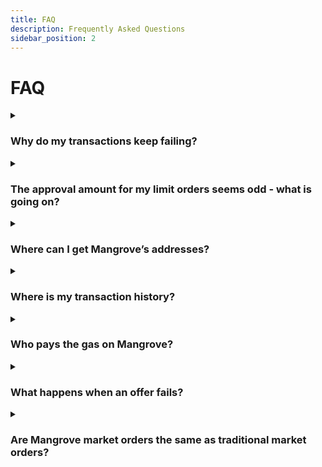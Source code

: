 ```yaml
---
title: FAQ
description: Frequently Asked Questions
sidebar_position: 2
---
```


# FAQ

<details><summary>

### Why do my transactions keep failing?
</summary>

Here are a few reasons as to why your transactions are failing on Mangrove exchange:
* The amount of gas or slippage you selected is too low - we encourage you to tweak those values and find out what works best for your trades.
* The [density](../../developers/terms/density.md) for your Limit order is too low - if you're trying to place a Limit order with a small amount, your order will fail and will not be executed. Mangrove requires that you provide a token amount greater than the amount of gas the triggered offer requires to be executed (called density).
    * You can check the minimum volume required to post a limit order [here](../web-app/trade/how-to-limit-order.md).

💡 Note: if you still want to place a limit order with a small amount (ex: 10 USDC), you can avoid the density check by using [IOC (Immediate Or Cancel)](../web-app/trade/more-on-order-types.md#immediate-or-cancel-ioc) orders.

</details>

<details><summary>

### The approval amount for my limit orders seems odd - what is going on?

</summary>

**TL;DR**
* A rule of thumb for limit orders to avoid order failure due to lack of approval is to make sure you approve at least double the amount you target (or infinite approval).
* The easy way to do this is to use the "Use default" option on Metamask when executing an approval.


**Let's now clarify the difference between the "Max" and "Use default" approval values offered by Metamask.**
* "Max" will give you the maximum amount available in your wallet.

* If you have ticked the "allow infinite approval" on Mangrove app, "Use default" will give you an "infinite approval" amount.

* If you have unticked the "allow infinite approval" on Mangrove app, "Use default" will give you the maximum amount available in your wallet based on what you've keyed in. That amount differs **whether you are executing a market order or a limit order**.

**Example (no infinite approval)**

* Market order: if you want to buy some WMATIC with let's say 20 USDT, "Use default" will set the approval amount at _20 + slippage_. For a 2% slippage, the amount to approve would be 20.4 USDT.

* Limit order: if you want to buy some WMATIC for 20 USDT of worth with a limit order (ex: Good til time), "Use default" will set the approval amount at _40 (20 * 2)_.
    * If you have multiple open limit orders for the same token, the approvals then need to compound.
    * Example: if you create another Good til time limit order for 20 USDT of worth, the approval amount will be 40 (previous limit order) + 40 (new limit order) = 80 USDT.

</details>


<details><summary>

### Where can I get Mangrove’s addresses?
</summary>

The deployment addresses for the core contract for Mangrove, as well as the most important periphery contracts are available at [Developers → Deployment Addresses](../../developers/addresses/contract-addresses.md).
</details>

<details><summary>

### Where is my transaction history?
</summary>

Which order type are you trying to execute?
There are subtle differences between the various limit orders available on our Trade page. They might appear/be processed differently. We encourage you to first read the [More on order types](../web-app/trade/more-on-order-types.md) section.
</details>


<details><summary>

### Who pays the gas on Mangrove?
</summary>

If the offer succeeds, the gas costs for the [execution of the trade](../../developers/protocol/technical-references/reactive-offer/executing-offers.md) are paid by the offer taker. If the offer fails the taker is compensated for these gas costs - see [What happens when an offer fails?](#what-happens-when-an-offer-fails)
</details>

<details><summary>

### What happens when an offer fails?
</summary>

Offers in the order book may fail when taken, either because the maker consciously chose to [renege on the offer to trade](../../developers/protocol/background/taker-compensation.md), or because the maker contract reverted for other reasons. In that case, the taker has wasted some gas and will be compensated using the [offer provision](../../developers/protocol/technical-references/reactive-offer/offer-provision.md) (in native token) that the maker has deposited in Mangrove.
</details>

<details><summary>

### Are Mangrove market orders the same as traditional market orders?
</summary>

Mangrove's [market orders](../../developers/protocol/technical-references/market-order/README.md) are DeFi market orders - which are different from market orders in TradFi:

In TradFi, a market order is an order to buy or sell immediately at the best available price.

In DeFi, where transactions can be [front-run](https://www.investopedia.com/terms/f/frontrunning.asp) or [sandwiched](https://coinmarketcap.com/alexandria/article/what-are-sandwich-attacks-in-defi-and-how-can-you-avoid-them), adversaries may manipulate the best available price and thus extract value from a market order as there is no limit on the price. TradFi market orders are therefore unsafe for fully on-chain DEX'es like Mangrove.

To protect the user, Mangrove's market order therefore corresponds to a [**limit order**](https://www.investopedia.com/terms/l/limitorder.asp) in TradFi: An order to buy or sell at or below a given price.
More precisely, Mangrove ensures that the **average** price of the offers matched with the order does not exceed the specified price.

TL;DR: Mangrove market order = TradFi limit order.
</details>
